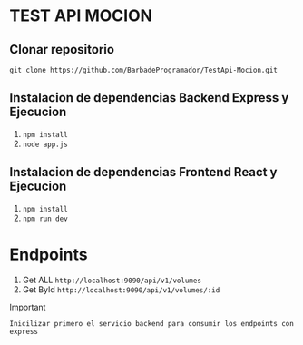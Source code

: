 # TEST API MOCION 

## Clonar repositorio 
`git clone https://github.com/BarbadeProgramador/TestApi-Mocion.git`

## Instalacion de dependencias Backend Express y Ejecucion
1. `npm install `
2. `node app.js`

## Instalacion de dependencias Frontend React y Ejecucion
1. `npm install `
2. `npm run dev`

# Endpoints
 1. Get ALL
`http://localhost:9090/api/v1/volumes`
 2. Get ById
`http://localhost:9090/api/v1/volumes/:id`


> [!IMPORTANT]
> `Inicilizar primero el servicio backend para consumir los endpoints con express`

